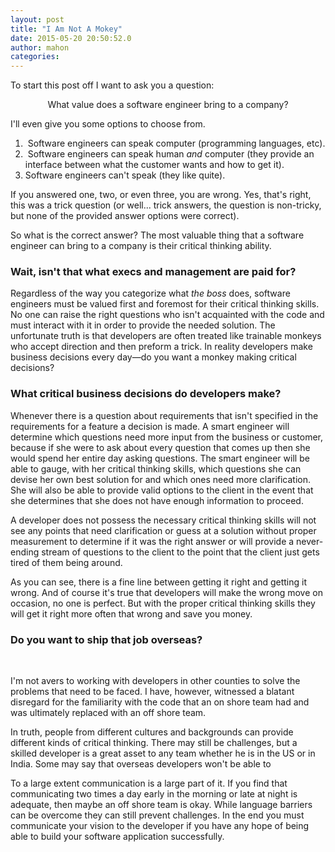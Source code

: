 ```yaml
---
layout: post
title: "I Am Not A Mokey"
date: 2015-05-20 20:50:52.0
author: mahon
categories: 
---
```

To start this post off I want to ask you a question:
<p style="text-align: center;">What value does a software engineer bring to a company?</p>
I'll even give you some options to choose from.
<ol>
	<li> Software engineers can speak computer (programming languages, etc).</li>
	<li> Software engineers can speak human <em>and</em> computer (they provide an interface between what the customer wants and how to get it).</li>
	<li>Software engineers can't speak (they like quite).</li>
</ol>
If you answered one, two, or even three, you are wrong. Yes, that's right, this was a trick question (or well... trick answers, the question is non-tricky, but none of the provided answer options were correct).

So what is the correct answer? The most valuable thing that a software engineer can bring to a company is their critical thinking ability.
<h3>Wait, isn't that what execs and management are paid for?</h3>
Regardless of the way you categorize what <em>the boss</em> does, software engineers must be valued first and foremost for their critical thinking skills. No one can raise the right questions who isn't acquainted with the code and must interact with it in order to provide the needed solution. The unfortunate truth is that developers are often treated like trainable monkeys who accept direction and then preform a trick. In reality developers make business decisions every day—do you want a monkey making critical decisions?
<h3>What critical business decisions do developers make?</h3>
Whenever there is a question about requirements that isn't specified in the requirements for a feature a decision is made. A smart engineer will determine which questions need more input from the business or customer, because if she were to ask about every question that comes up then she would spend her entire day asking questions. The smart engineer will be able to gauge, with her critical thinking skills, which questions she can devise her own best solution for and which ones need more clarification. She will also be able to provide valid options to the client in the event that she determines that she does not have enough information to proceed.

A developer does not possess the necessary critical thinking skills will not see any points that need clarification or guess at a solution without proper measurement to determine if it was the right answer or will provide a never-ending stream of questions to the client to the point that the client just gets tired of them being around.

As you can see, there is a fine line between getting it right and getting it wrong. And of course it's true that developers will make the wrong move on occasion, no one is perfect. But with the proper critical thinking skills they will get it right more often that wrong and save you money.
<h3>Do you want to ship that job overseas?</h3>
&nbsp;

I'm not avers to working with developers in other counties to solve the problems that need to be faced. I have, however, witnessed a blatant disregard for the familiarity with the code that an on shore team had and was ultimately replaced with an off shore team.

In truth, people from different cultures and backgrounds can provide different kinds of critical thinking. There may still be challenges, but a skilled developer is a great asset to any team whether he is in the US or in India. Some may say that overseas developers won't be able to

To a large extent communication is a large part of it. If you find that communicating two times a day early in the morning or late at night is adequate, then maybe an off shore team is okay. While language barriers can be overcome they can still prevent challenges. In the end you must communicate your vision to the developer if you have any hope of being able to build your software application successfully.

&nbsp;